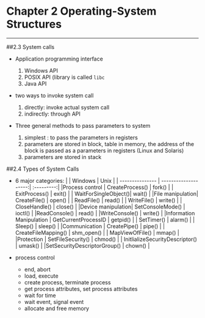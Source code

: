 # Chapter 2 Operating-System Structures
----


##2.3 System calls
 
- Application programming interface
  1. Windows API
  2. POSIX API (library is called `libc`
  3. Java API
 
- two ways to invoke system call
  1. directly: invoke actual system call
  2. indirectly: through API
  
- Three general methods to pass parameters to system
  1. simplest : to pass the parameters in registers
  2. parameters are stored in block, table in memory, the address of the block is passed as a parameters in registers (Linux and Solaris)
  3. parameters are stored in stack
  
##2.4 Types of System Calls

- 6 major categories:
 |                 | Windows              | Unix       |
 | --------------- | --------------------:| :---------:|
 |Process control  | CreateProcess()      | fork()     |
 				   | ExitProcess()        | exit()     |
                   | WaitForSingleObject()| wait()     |
 |File manipulation| CreateFile()         | open()     |
                   | ReadFile()           | read()     |
                   | WriteFile()          | write()    |
                   | CloseHandle()        | close()    |
 |Device manipulation| SetConsoleMode()   | ioctl()    |
                     |ReadConsole()       | read()     |
                     |WriteConsole()      | write()    |
 |Information Manipulation | GetCurrentProcessID | getpid() |
                           | SetTimer()           | alarm()  |
                           | Sleep()              | sleep()  |
 |Communication            | CreatePipe()         | pipe()   |
                           | CreateFileMapping()  | shm_open() |
                           | MapViewOfFile()      | mmap()   |
 |Protection               | SetFileSecurity()    | chmod()  |
                           | InitlializeSecurityDescriptor() | umask() |
                           |SetSecurityDescriptorGroup()     | chown() | 
 
- process control
  - end, abort
  - load, execute
  - create process, terminate process
  - get process attributes, set process attributes
  - wait for time
  - wait event, signal event
  - allocate and free memory
  
 